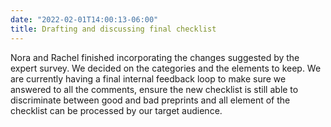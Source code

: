 ```yaml
---
date: "2022-02-01T14:00:13-06:00"
title: Drafting and discussing final checklist
---
```

  
Nora and Rachel finished incorporating the changes suggested by the expert survey. We decided on the categories and the elements to keep. We are currently having a final internal feedback loop to make sure we answered to all the comments, ensure the new checklist is still able to discriminate between good and bad preprints and all element of the checklist can be processed by our target audience. 
